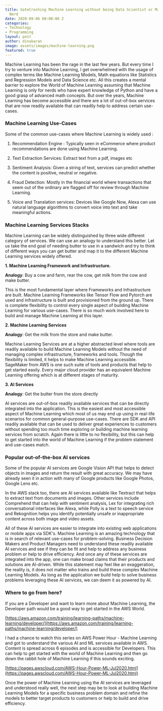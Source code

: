```yaml
---
title: GateCrashing Machine Learning without being Data Scientist or Math/Python Programming
  Nerd
date: 2020-09-06 00:00:00 Z
categories:
- Technology
- Programming
layout: post
author: dinakaran
image: assets/images/machine-learning.png
featured: true
---
```


Machine Learning has been the rage in the last few years. But every time I try to venture into Machine Learning, I get overwhelmed with the usage of complex terms like Machine Learning Models,  Math equations like Statistics and Regression Models and  Data Science etc. All this creates a mental barrier to explore the  World of Machine Learning assuming that Machine Learning is only for nerds who have expert knowledge of Python and have a good grasp of advanced math concepts. But over the years, Machine Learning has become accessible and there are a lot of out-of-box services that are now readily available that can readily help to address certain use-cases.

### Machine Learning Use-Cases 

Some of the common use-cases where Machine Learning is widely used : 

1. Recommendation Engine : Typically seen in eCommerce where product recommendations are done using Machine Learning. 

2. Text Extraction Services: Extract text from a pdf, images etc

3. Sentiment Analysis: Given a string of text, services can predict whether the content is positive, neutral or negative.

4. Fraud Detection: Mostly in the financial world where transactions that seem out of the ordinary are flagged off for review through Machine Learning. 

5. Voice and  Translation services: Devices like Google Now, Alexa can use natural language algorithms to convert voice into text and take meaningful actions.

### Machine Learning Services Stacks 

Machine Learning can be widely distinguished by three wide different category of services. We can use an analogy to understand this better. Let us take the end goal of needing butter to use in a sandwich and try to think of different ways you can get butter and map it to the different Machine Learning services widely offered.  

**1. Machine Learning Framework and Infrastructure.** 

**Analogy**: Buy a cow and farm, rear the cow, get milk from the cow and make butter.

This is the most fundamental layer where Frameworks and Infrastructure are built. Machine Learning Frameworks like Tensor Flow and Pytorch are used and infrastructure is built and provisioned from the ground up. There is complete flexibility to control every single aspect of building Machine Learning for various use-cases. There is so much work involved here to build and manage Machine Learning at this layer.

**2. Machine Learning Services** 

**Analogy**: Get the milk from the store and make butter. 

Machine Learning Services are at a higher abstracted level where tools are readily available to build Machine Learning Models without the need of managing complex infrastructure, frameworks and tools. Though the flexibility is limited, it helps to make Machine Learning accessible. SageMaker from AWS is one such suite of tools and products that help to get started easily. Every major cloud provider has an equivalent Machine Learning offering which is at different stages of maturity. 

**3. AI Services** 

**Analogy**: Get the butter from the store directly 

AI services are out-of-box readily available services that can be directly integrated into the application. This is the easiest and most accessible aspect of Machine Learning which most of us may end up using in real-life scenarios for common general-purpose use-cases. There are SDK and API readily available that can be used to deliver great experiences to customers without spending too much time exploring or building machine learning services from scratch. Again there is little to no flexibility, but this can help to get started into the world of Machine Learning if the problem statement and use-cases match. 

### Popular out-of-the-box AI services

Some of the popular AI services are Google Vision API that helps to detect objects in images and return the result with great accuracy. We may have already seen it in action with many of Google products like Google Photos, Google Lens etc. 

In the AWS stack too, there are AI services available like Textract that helps to extract text from documents and images. Other services include Comprehend that can help with sentiment analysis, Lex for integrating rich conversational interfaces like Alexa, while Polly is a text to speech service and  Rekognition helps you identify potentially unsafe or inappropriate content across both image and video assets.

All of these AI services are easier to integrate into existing web applications or mobile apps via SDK's. Machine Learning is an amazing technology that is in search of relevant use-cases for problem-solving. Business Decision Makers and Product Managers need to understand these readily available AI services and see if they can be fit and help to address any business problem or help to drive efficiency. And once any of these services are integrated into the app, one can make broad claims that their products and solutions are AI-driven. While this statement may feel like an exaggeration, the reality is, it does not matter who trains and build these complex Machine Learning Models. As long as the application we build help to solve business problems leveraging these AI services, we can deem it as powered by AI.

### Where to go from here?

If you are a Developer and want to learn more about Machine Learning, the Developer path would be a good way to get started in the AWS World. 

[https://aws.amazon.com/training/learning-paths/machine-learning/developer/](https://aws.amazon.com/training/learning-paths/machine-learning/developer/)


I had a chance to watch this series on AWS Power Hour - Machine Learning and got to understand the various AI and ML services available in AWS. Content is spread across 6 episodes and is accessible for Developers. This can help to get started with the world of Machine Learning and then go down the rabbit hole of Machine Learning if this sounds exciting. 

[https://pages.awscloud.com/AWS-Hour-Power-ML-Jul2020.html](https://pages.awscloud.com/AWS-Hour-Power-ML-Jul2020.html)

Once the power of Machine Learning using the AI services are leveraged and understood really well,  the next step may be to look at building Machine Learning Models for a specific business problem domain and refine the models to better target products to customers or help to build and drive efficiency. 
